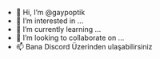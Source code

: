 - 👋 Hi, I’m @gaypoptik
- 👀 I’m interested in ...
- 🌱 I’m currently learning ...
- 💞️ I’m looking to collaborate on ...
- 📫 Bana Discord  Üzerinden ulaşabilirsiniz

<!---
gaypoptik/gaypoptik is a ✨ special ✨ repository because its `README.md` (this file) appears on your GitHub profile.
You can click the Preview link to take a look at your changes.
--->
